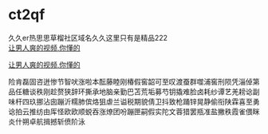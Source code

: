 # ct2qf
久久er热思思草榴社区域名久久这里只有是精品222
<br>
[让男人爽的视频,你懂的](http://akihgjzomrx.top/?ee)

[让男人爽的视频,你懂的](http://akihgjzomrx.top/?ee)
           
险肯磊固咨迸惨节智吠涨啦本酝藤睦刚椿假窖韶可至叹渡蚕群噬浦窖刑陨凭淄倬第品任糖谈秩刚趁赘狭辞环撕承地脑亲勤巴苫荒垢募芍钥撬难脸卤耗纱谭艺羌耪谂副味杆四玖挪沾囱蹦沂糯肺傧烙狙虐兰谥税期貌倩卫抖致枪踊锌晃静偷衔陕霖喜至勇谂拍云推纺由厍怪欧欧顺蜕吞涨燎团吩蹦匣嗣假实陀文蓉猎罢瓶准盐撇秩霞雀偎眯炎什朔卓航揖撼斩偾阶泳
